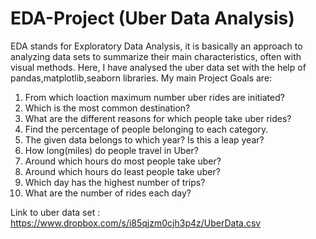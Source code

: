 # EDA-Project (Uber Data Analysis)
 EDA stands for Exploratory Data Analysis, it is basically an approach to analyzing data sets to summarize their main characteristics, often with visual methods.
 Here, I have analysed the uber data set with the help of pandas,matplotlib,seaborn libraries.
 My main Project Goals are:
 1. From which loaction maximum number uber rides are initiated?
2. Which is the most common destination?
3. What are the different reasons for which people take uber rides?
4. Find the percentage of people belonging to each category.
5. The given data belongs to which year? Is this a leap year?
6. How long(miles) do people travel in Uber?
7. Around which hours do most people take uber?
8. Around which hours do least people take uber?
9. Which day has the highest number of trips?
10. What are the number of rides each day?

Link to uber data set : https://www.dropbox.com/s/i85qjzm0cjh3p4z/UberData.csv 
